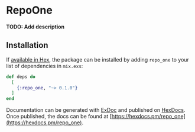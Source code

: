 # RepoOne

**TODO: Add description**

## Installation

If [available in Hex](https://hex.pm/docs/publish), the package can be installed
by adding `repo_one` to your list of dependencies in `mix.exs`:

```elixir
def deps do
  [
    {:repo_one, "~> 0.1.0"}
  ]
end
```

Documentation can be generated with [ExDoc](https://github.com/elixir-lang/ex_doc)
and published on [HexDocs](https://hexdocs.pm). Once published, the docs can
be found at [https://hexdocs.pm/repo_one](https://hexdocs.pm/repo_one).


